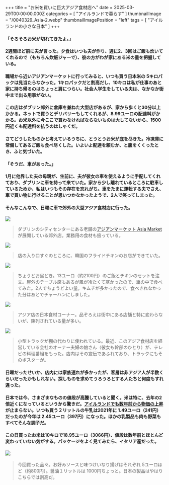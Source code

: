 +++
title = "お米を買いに巨大アジア食材店へ"
date = 2025-03-29T00:00:00.000Z
categories = [ "アイルランドで暮らす" ]
thumbnailImage = "/0040329_Asia-2.webp"
thumbnailImagePosition = "left"
tags = [ "アイルランドの小さな日本" ]
+++

#### 「そろそろお米が切れてきたよ。」

#### 2週間ほど前に夫が言った。夕食はいつも夫が作り、週に2、3回はご飯も炊いてくれるので（もちろん炊飯ジャーで）、彼の方がわが家にある米の量を把握している。

<!--more-->

#### 職場から近いアジアンマーケットに行ってみると、いつも買う日本米の 5キロパックは見当たらなかった。1キロパックだと割高だし、10キロは私が仕事のあと家に持ち帰るのはちょっと肩につらい。社会人学生をしている夫は、なかなか街中まで出る用事がない。

#### この店はダブリン郊外に倉庫を兼ねた大型店があるが、家から歩くと30分以上かかる。ネットで買うとデリバリーもしてくれるが、8.99ユーロの配達料がかかる。お米以外に今ここで買わなければならないものは大してないから、1500円近くも配達料を払うのはしゃくだ。

#### さてどうしたものかと考えているうちに、とうとうお米が底を尽きた。冷凍庫に常備してあるご飯も食べ尽くした。いよいよ配達を頼むか、と腹をくくったとき、ふと気づいた。

#### 「そうだ、車があった。」

#### 1月に他界した夫の母親が、生前に、夫が彼女の車を使えるように手配してくれており、ダブリンに車を持って来ていた。家から少し離れているところに駐車しているためか、私はいつもその存在を忘れがち。車をたまに運転する夫でさえ、車で買い物に行けることが思いつかなかったようで、2人で笑ってしまった。

#### そんなこんなで、日曜に車で郊外の大型アジア食材店に行った。

![](/0040329_Asia-1.webp)

> ダブリンのシティセンターにある老舗の[アジアンマーケット Asia Market](https://www.asiamarket.ie/) が展開している郊外店。業務用の食材も扱っている。

![](/0040329_Asia.webp)

> 店の入り口すぐのところに、韓国のフライドチキンのお店ができていた。

![](/0040329_Asia-5.webp)

> ちょうどお昼どき。13ユーロ（約2100円）のご飯とチキンのセットを注文。屋外のテーブル席もあるが風が冷たくて寒かったので、車の中で食べてみた。2人でちょうどよい量。キムチが多かったので、食べきれなかった分はあとでチャーハンにしました。

![](/0040329_Asia-4.webp)

> アジア店の日本食材コーナー。品ぞろえは街中にある店舗と特に変わらないが、陳列されている量が多い。

![](/0040329_Asia-3.webp)

> 小型トラックが棚の代わりに使われている。最近、このアジア食材店を経営している会社のオーナー夫婦の娘さん（彼女も幹部のひとり）が、テレビの料理番組をもった。店内はその宣伝であふれており、トラックにもそのポスターが。

#### 日曜だったせいか、店内には家族連れが多かったが、客層は非アジア人が半数くらいだったかもしれない。探しものを求めてうろうろとする人たちと何度もすれ違った。

#### 日本では今、さまざまなものの値段が高騰していると聞く。米は特に、去年の2倍近くになっているというから驚きだ。[アイルランドでも数年前から物価の上昇](https://www.rte.ie/news/ireland/2025/0320/1503033-grocery-comparison-ireland/)が止まらない。いつも買う２リットルの牛乳は2021年に 1.49ユーロ（241円）だったのが今年は 2.45ユーロ（397円）になった。ほかの乳製品も肉も野菜もすべてそんな調子だ。

#### この日買ったお米は10キロで18.95ユーロ（3066円）、値段は数年前とほとんど変わっていない気がする。パッケージをよく見てみたら、イタリア産だった。

#### ![](/0040329_Asia-2.webp)

> 今回買った品々。お好みソースと味つけいなり揚げはそれぞれ 5ユーロほど（約800円）。醤油１リットルは 1000円ちょっと。日本の製品はやはりこちらでは割高だ。
